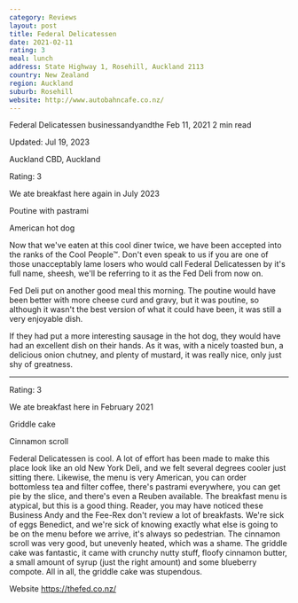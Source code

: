 ```yaml
---
category: Reviews
layout: post
title: Federal Delicatessen
date: 2021-02-11
rating: 3
meal: lunch
address: State Highway 1, Rosehill, Auckland 2113
country: New Zealand
region: Auckland
suburb: Rosehill
website: http://www.autobahncafe.co.nz/
---
```


Federal Delicatessen
businessandyandthe
Feb 11, 2021
2 min read

Updated: Jul 19, 2023

Auckland CBD, Auckland

Rating: 3

We ate breakfast here again in July 2023

Poutine with pastrami

American hot dog

Now that we've eaten at this cool diner twice, we have been accepted into the ranks of the Cool People™. Don't even speak to us if you are one of those unacceptably lame losers who would call Federal Delicatessen by it's full name, sheesh, we'll be referring to it as the Fed Deli from now on.

Fed Deli put on another good meal this morning. The poutine would have been better with more cheese curd and gravy, but it was poutine, so although it wasn't the best version of what it could have been, it was still a very enjoyable dish. 

If they had put a more interesting sausage in the hot dog, they would have had an excellent dish on their hands. As it was, with a nicely toasted bun, a delicious onion chutney, and plenty of mustard, it was really nice, only just shy of greatness.

---------------------------------------------------------------------------------------------------------------------------

Rating: 3

We ate breakfast here in February 2021

Griddle cake

Cinnamon scroll

Federal Delicatessen is cool. A lot of effort has been made to make this place look like an old New York Deli, and we felt several degrees cooler just sitting there. Likewise, the menu is very American, you can order bottomless tea and filter coffee, there's pastrami everywhere, you can get pie by the slice, and there's even a Reuben available. The breakfast menu is atypical, but this is a good thing. Reader, you may have noticed these Business Andy and the Fee-Rex don't review a lot of breakfasts. We're sick of eggs Benedict, and we're sick of knowing exactly what else is going to be on the menu before we arrive, it's always so pedestrian. The cinnamon scroll was very good, but unevenly heated, which was a shame. The griddle cake was fantastic, it came with crunchy nutty stuff, floofy cinnamon butter, a small amount of syrup (just the right amount) and some blueberry compote. All in all, the griddle cake was stupendous.

Website https://thefed.co.nz/